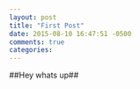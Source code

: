 ```yaml
---
layout: post
title: "First Post"
date: 2015-08-10 16:47:51 -0500
comments: true
categories: 
---
```



##Hey whats up##